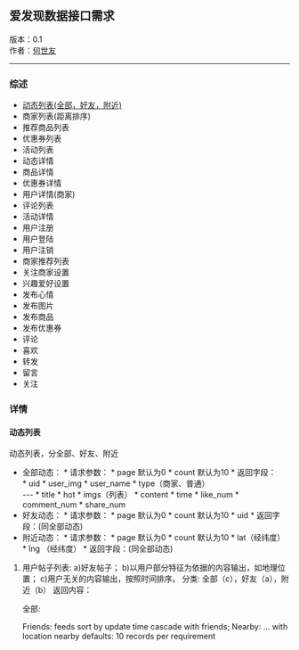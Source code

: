 爱发现数据接口需求
---------
版本：0.1  
作者：[何世友](mailto:ernest.he2009@gmail.com)
***
### 综述
*   [动态列表(全部，好友，附近)](#dtlb)
*   商家列表(距离排序)
*   推荐商品列表
*   优惠券列表
*   活动列表
*   动态详情
*   商品详情
*   优惠券详情
*   用户详情(商家)
*   评论列表
*   活动详情
*   用户注册
*   用户登陆
*   用户注销
*   商家推荐列表
*   关注商家设置
*   兴趣爱好设置
*   发布心情
*   发布图片
*   发布商品
*   发布优惠券
*   评论
*   喜欢
*   转发
*   留言
*   关注 

### 详情
#### <b id="#dtlb">动态列表</b>
动态列表，分全部、好友、附近
 
 * 全部动态：
       * 请求参数：
         * page 默认为0
         * count 默认为10
       * 返回字段：  
	    * uid
	    * user_img
	    * user_name
	    * type（商家、普通）  
       --- 
	    * title
	    * hot
	    * imgs（列表）
	    * content
	    * time
	    * like_num
	    * comment_num
	    * share_num
 * 好友动态：
       * 请求参数：
         * page 默认为0
         * count 默认为10
         * uid
       * 返回字段：(同全部动态) 
 * 附近动态：
       * 请求参数：
         * page 默认为0
         * count 默认为10
         * lat（经纬度）
         * lng （经纬度）
       * 返回字段：(同全部动态) 
 

1. 用户帖子列表:
    a)好友帖子；
    b)以用户部分特征为依据的内容输出，如地理位置；
    c)用户无关的内容输出，按照时间排序。
    分类:
        全部（c），好友（a），附近（b）
    返回内容：
        
    全部:
        
    Friends:
        feeds sort by update time cascade with friends;
    Nearby:
        ... with location nearby
    defaults:
        10 records per requirement       
